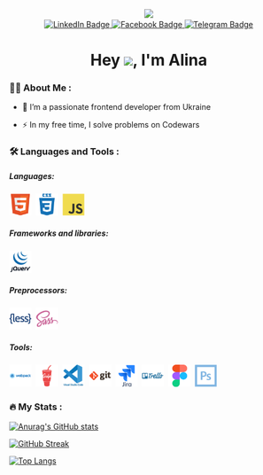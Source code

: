 
<div id="header" align="center">
  <img src="https://media.giphy.com/media/dTtOyFXfwU5Io91IVW/giphy.gif" width="200"/>
</div>
<div id="badges" align="center">
  <a href="https://www.linkedin.com/in/cherkasovaa/">
    <img src="https://img.shields.io/badge/LinkedIn-blue?style=for-the-badge&logo=linkedin&logoColor=white" alt="LinkedIn Badge"/>
  </a>
  <a href="https://www.facebook.com/alina.ch.dp">
    <img src="https://img.shields.io/badge/Facebook-blue?logo=facebook&logoColor=white&style=for-the-badge" alt="Facebook Badge"/>
  </a>
  <a href="https://t.me/cherkasova_aa">
    <img src="https://img.shields.io/badge/Telegram-blue?logo=telegram&logoColor=white&style=for-the-badge" alt="Telegram Badge"/>
  </a>
</div>
<h1 align="center">
  Hey
  <img src="https://media.giphy.com/media/hvRJCLFzcasrR4ia7z/giphy.gif" width="30px"/>,
  I'm Alina
</h1>

### :woman_technologist: About Me :
- :telescope: I’m a passionate frontend developer from Ukraine

- :zap: In my free time, I solve problems on Codewars 

### :hammer_and_wrench: Languages and Tools :

<div>
  <div>
    <h5>Languages:</h5>
    <img src="https://github.com/devicons/devicon/blob/master/icons/html5/html5-original.svg" title="HTML5" alt="HTML" width="40" height="40"/>&nbsp;
    <img src="https://github.com/devicons/devicon/blob/master/icons/css3/css3-plain-wordmark.svg"  title="CSS3" alt="CSS" width="40" height="40"/>&nbsp;
    <img src="https://github.com/devicons/devicon/blob/master/icons/javascript/javascript-original.svg" title="JavaScript" alt="JavaScript" width="40" height="40"/>&nbsp;
  </div>
  
  <div>
    <h5>Frameworks and libraries:</h5>
    <img src="https://github.com/devicons/devicon/blob/master/icons/jquery/jquery-original-wordmark.svg" title="jQuery" alt="jQuery" width="40" height="40"/>&nbsp;
  </div>
  
  <div>
    <h5>Preprocessors:</h5>
    <img src="https://github.com/devicons/devicon/blob/master/icons/less/less-plain-wordmark.svg" title="Less" **alt="Less" width="40" height="40"/>&nbsp;
    <img src="https://github.com/devicons/devicon/blob/master/icons/sass/sass-original.svg" title="Sass" **alt="Sass" width="40" height="40"/>&nbsp;
  </div>
  
  <div>
    <h5>Tools:</h5>
    <img src="https://github.com/devicons/devicon/blob/master/icons/webpack/webpack-original-wordmark.svg" title="Webpack" **alt="Webpack" width="40" height="40"/>&nbsp;
    <img src="https://github.com/devicons/devicon/blob/master/icons/gulp/gulp-plain.svg" title="Gulp" **alt="Gulp" width="40" height="40"/>&nbsp;
    <img src="https://github.com/devicons/devicon/blob/master/icons/vscode/vscode-original-wordmark.svg" title="VSCode" **alt="VSCode" width="40" height="40"/>&nbsp;
    <img src="https://github.com/devicons/devicon/blob/master/icons/git/git-original-wordmark.svg" title="Git" **alt="Git" width="40" height="40"/>&nbsp;
    <img src="https://github.com/devicons/devicon/blob/master/icons/jira/jira-original-wordmark.svg" title="Jira" **alt="Jira" width="40" height="40"/>&nbsp;
    <img src="https://github.com/devicons/devicon/blob/master/icons/trello/trello-plain-wordmark.svg" title="Trello" **alt="Trello" width="40" height="40"/>&nbsp;
    <img src="https://github.com/devicons/devicon/blob/master/icons/figma/figma-original.svg" title="Figma" **alt="Figma" width="40" height="40"/>&nbsp;
    <img src="https://github.com/devicons/devicon/blob/master/icons/photoshop/photoshop-line.svg" title="Photoshop" **alt="Photoshop" width="40" height="40"/>&nbsp;  
  </div>
</div>

### :fire: My Stats :
[![Anurag's GitHub stats](https://github-readme-stats.vercel.app/api?username=cherkasovaa&theme=great-gatsby)](https://github.com/anuraghazra/github-readme-stats)

[![GitHub Streak](http://github-readme-streak-stats.herokuapp.com?user=cherkasovaa&theme=dark&background=000000)](https://git.io/streak-stats)

[![Top Langs](https://github-readme-stats.vercel.app/api/top-langs/?username=cherkasovaa&layout=compact&theme=vision-friendly-dark)](https://github.com/anuraghazra/github-readme-stats)
